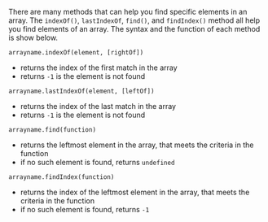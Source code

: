 There are many methods that can help you find specific elements in an array. The `indexOf()`, `lastIndexOf`, `find()`, and `findIndex()` method all help you find elements of an array. The syntax and the function of each method is show below.

`arrayname.indexOf(element, [rightOf])`
  - returns the index of the first match in the array
  - returns `-1` is the element is not found

`arrayname.lastIndexOf(element, [leftOf])`
  - returns the index of the last match in the array
  - returns `-1` is the element is not found

`arrayname.find(function)`
  - returns the leftmost element in the array, that meets the criteria in the function
  - if no such element is found, returns `undefined`

`arrayname.findIndex(function)`
  - returns the index of the leftmost element in the array, that meets the criteria in the function
  - if no such element is found, returns `-1`
